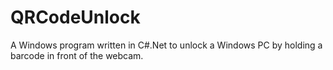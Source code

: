 # QRCodeUnlock
A Windows program written in C#.Net to unlock a Windows PC by holding a barcode in front of the webcam. 
